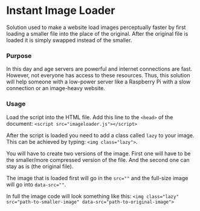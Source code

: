# Instant Image Loader

Solution used to make a website load images perceptually faster by first loading a smaller file into the place of the original. After the original file is loaded it is simply swapped instead of the smaller.

### Purpose
In this day and age servers are powerful and internet connections are fast. However, not everyone has access to these resources. Thus, this solution will help someone with a low-power server like a Raspberry Pi with a slow connection or an image-heavy website.

### Usage
Load the script into the HTML file.
Add this line to the `<head>` of the document: `<script src="imageloader.js"></script>`

After the script is loaded you need to add a class called `lazy` to your image.
This can be achieved by typing: `<img class="lazy">`.

You will have to create two versions of the image. First one will have to be the smaller/more compressed version of the file. And the second one can stay as is (the original file).

The image that is loaded first will go in the `src=""` and the full-size image will go into `data-src=""`.

In full the image code will look something like this:
`<img class="lazy" src="path-to-smaller-image" data-src="path-to-original-image">`
